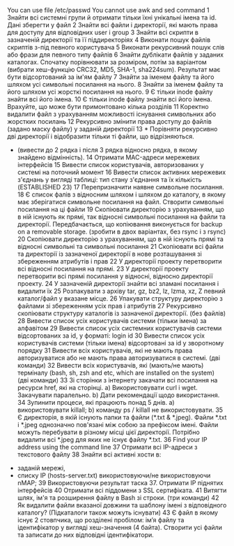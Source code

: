 You can use file /etc/passwd
You cannot use awk and sed command
1 Знайти всі системні групи й отримати тільки їхні унікальні імена та id. Дані зберегти у файл
2 Знайти всі файли і директорії, які мають права для доступу для відповідних user і group
3 Знайти всі скрипти в зазначеній директорії та її піддиректоріях
4 Виконати пошук файлів скриптів з-під певного користувача
5 Виконати рекурсивний пошук слів або фрази для певного типу файлів
6 Знайти дублікати файлів у заданих каталогах. Спочатку порівнювати за розміром, потім за
варіантом (вибрати хеш-функцію CRC32, MD5, SHA-1, sha224sum). Результат має бути
відсортований за ім'ям файлу
7 Знайти за іменем файлу та його шляхом усі символьні посилання на нього.
8 Знайти за іменем файлу та його шляхом усі жорсткі посилання на нього.
9 Є тільки inode файлу знайти всі його імена.
10 Є тільки inode файлу знайти всі його імена. Врахуйте, що може бути примонтовано кілька
розділів
11 Коректно видалити файл з урахуванням можливості існування символьних або жорстких
посилань
12 Рекурсивно змінити права доступу до файлів (задано маску файлу) у заданій директорії
13 * Порівняти рекурсивно дві директорії і відобразити тільки ті файли, що відрізняються.
* (вивести до 2 рядка і після 3 рядка відносно рядка, в якому знайдено відмінність).
14 Отримати MAC-адреси мережевих інтерфейсів
15 Вивести список користувачів, авторизованих у системі на поточний момент
16 Вивести список активних мережевих з'єднань у вигляді таблиці:
тип стану з'єднання та їх кількість (ESTABLISHED 23)
17 Перепризначити наявне символьне посилання.
18 Є список фалів з відносним шляхом і шляхом до каталогу, в якому має зберігатися символьне
посилання на файл. Створити символьні посилання на ці файли
19 Скопіювати директорію з урахуванням, що в ній існують як прямі, так відносні символьні
посилання на файли та директорії. Передбачається, що копіювання виконується for backup on a
removable storage. (зробити в двох варіантах, без rsync і з rsync)
20 Скопіювати директорію з урахуванням, що в ній існують прямі та відносні символьні та
символьні посилання
21 Скопіювати всі файли та директорії із зазначеної директорії в нове розташування зі
збереженням атрибутів і прав
22 У директорії проекту перетворити всі відносні посилання на прямі.
23 У директорії проекту перетворити всі прямі посилання у відносні, відносно директорії проекту.
24 У зазначеній директорії знайти всі зламані посилання і видалити їх
25 Розпакувати з архіву tar, gz, bz2, lz, lzma, xz, Z певний каталог/файл у вказане місце.
26 Упакувати структуру директорію з файлами зі збереженням усіх прав і атрибутів
27 Рекурсивно скопіювати структуру каталогів із зазначеної директорії. (без файлів)
28 Вивести список усіх користувачів системи (тільки імена) за алфавітом
29 Вивести список усіх системних користувачів системи відсортованих за id, у форматі: login id
30 Вивести список усіх користувачів системи (тільки імена) відсортовані за id у зворотному
порядку
31 Вивести всіх користувачів, які не мають права авторизуватися або не мають права
авторизуватися в системі. (дві команди)
32 Вивести всіх користувачів, які (мають/не мають) терміналу (bash, sh, zsh and etc, which are
installed on the system) (дві команди)
33 Зі сторінки з інтернету закачати всі посилання на ресурси href, які на сторінці.
a) Використовувати curl і wget. Закачувати паралельно.
b) Дати рекомендації щодо використання.
34 Зупинити процеси, які працюють понад 5 днів.
a) використовувати killall;
b) команду ps / killall не використовувати.
35 Є директорія, в якій існують папки та файли (*.txt & *.jpeg). Файли *.txt і *.jpeg однозначно
пов'язані між собою за префіксом імені. Файли можуть перебувати в різному місці цієї
директорії. Потрібно видалити всі *.jpeg для яких не існує файлу *.txt.
36 Find your IP address using the command line
37 Отримати всі IP-адреси з текстового файлу
38 Знайти всі активні хости в:
- заданій мережі,
- списку IP (hosts-server.txt)
використовуючи/не використовуючи nMAP;
39 Використовуючи результат таска 37. Отримати IP піднятих інтерфейсів
40 Отримати всі піддомени з SSL сертифіката.
41 Витягти шлях, ім'я та розширення файлу в Bash зі строки. (три команди)
42 Як видалити файли вказаної довжини та шаблону імені з відповідного каталогу? (Підкаталоги
також можуть існувати)
43 Є файл в якому існує 2 стовпчика, що розділені пробілом: ім’я файлу та ідентифікатор у вигляді
хеш-значення (4 байта). Створити усі файли та записати до них відповідні ідентифікатори.
